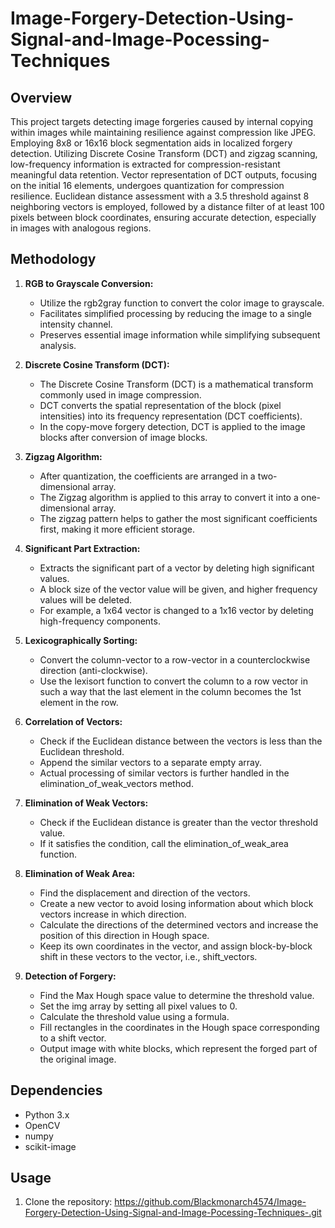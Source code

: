 # Image-Forgery-Detection-Using-Signal-and-Image-Pocessing-Techniques

## Overview

This project targets detecting image forgeries caused by internal copying within images while maintaining resilience against compression like JPEG. Employing 8x8 or 16x16 block segmentation aids in localized forgery detection. Utilizing Discrete Cosine Transform (DCT) and zigzag scanning, low-frequency information is extracted for compression-resistant meaningful data retention. Vector representation of DCT outputs, focusing on the initial 16 elements, undergoes quantization for compression resilience. Euclidean distance assessment with a 3.5 threshold against 8 neighboring vectors is employed, followed by a distance filter of at least 100 pixels between block coordinates, ensuring accurate detection, especially in images with analogous regions.

## Methodology

1. **RGB to Grayscale Conversion:**
   - Utilize the rgb2gray function to convert the color image to grayscale.
   - Facilitates simplified processing by reducing the image to a single intensity channel.
   - Preserves essential image information while simplifying subsequent analysis.

2. **Discrete Cosine Transform (DCT):**
   - The Discrete Cosine Transform (DCT) is a mathematical transform commonly used in image compression.
   - DCT converts the spatial representation of the block (pixel intensities) into its frequency representation (DCT coefficients).
   - In the copy-move forgery detection, DCT is applied to the image blocks after conversion of image blocks.

3. **Zigzag Algorithm:**
   - After quantization, the coefficients are arranged in a two-dimensional array.
   - The Zigzag algorithm is applied to this array to convert it into a one-dimensional array.
   - The zigzag pattern helps to gather the most significant coefficients first, making it more efficient storage.

4. **Significant Part Extraction:**
   - Extracts the significant part of a vector by deleting high significant values.
   - A block size of the vector value will be given, and higher frequency values will be deleted.
   - For example, a 1x64 vector is changed to a 1x16 vector by deleting high-frequency components.

5. **Lexicographically Sorting:**
   - Convert the column-vector to a row-vector in a counterclockwise direction (anti-clockwise).
   - Use the lexisort function to convert the column to a row vector in such a way that the last element in the column becomes the 1st element in the row.

6. **Correlation of Vectors:**
   - Check if the Euclidean distance between the vectors is less than the Euclidean threshold.
   - Append the similar vectors to a separate empty array.
   - Actual processing of similar vectors is further handled in the elimination_of_weak_vectors method.

7. **Elimination of Weak Vectors:**
   - Check if the Euclidean distance is greater than the vector threshold value.
   - If it satisfies the condition, call the elimination_of_weak_area function.

8. **Elimination of Weak Area:**
   - Find the displacement and direction of the vectors.
   - Create a new vector to avoid losing information about which block vectors increase in which direction.
   - Calculate the directions of the determined vectors and increase the position of this direction in Hough space.
   - Keep its own coordinates in the vector, and assign block-by-block shift in these vectors to the vector, i.e., shift_vectors.

9. **Detection of Forgery:**
   - Find the Max Hough space value to determine the threshold value.
   - Set the img array by setting all pixel values to 0.
   - Calculate the threshold value using a formula.
   - Fill rectangles in the coordinates in the Hough space corresponding to a shift vector.
   - Output image with white blocks, which represent the forged part of the original image.

## Dependencies

- Python 3.x
- OpenCV
- numpy
- scikit-image

## Usage

1. Clone the repository:
    https://github.com/Blackmonarch4574/Image-Forgery-Detection-Using-Signal-and-Image-Pocessing-Techniques-.git
